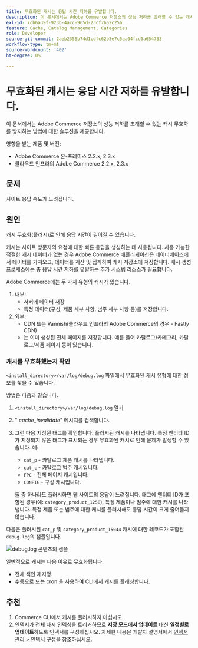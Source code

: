 ```yaml
---
title: 무효화된 캐시는 응답 시간 저하를 유발합니다.
description: 이 문서에서는 Adobe Commerce 저장소의 성능 저하를 초래할 수 있는 캐시 무효화를 방지하는 방법에 대한 솔루션을 제공합니다.
exl-id: 7cb6a39f-923b-4acc-965d-23cf7b52c25a
feature: Cache, Catalog Management, Categories
role: Developer
source-git-commit: 2aeb2355b74d1cdfc62b5e7c5aa04fcd0a654733
workflow-type: tm+mt
source-wordcount: '402'
ht-degree: 0%

---
```


# 무효화된 캐시는 응답 시간 저하를 유발합니다.

이 문서에서는 Adobe Commerce 저장소의 성능 저하를 초래할 수 있는 캐시 무효화를 방지하는 방법에 대한 솔루션을 제공합니다.

영향을 받는 제품 및 버전:

* Adobe Commerce 온-프레미스 2.2.x, 2.3.x
* 클라우드 인프라의 Adobe Commerce 2.2.x, 2.3.x

## 문제

사이트 응답 속도가 느려집니다.

## 원인

캐시 무효화(플러시)로 인해 응답 시간이 길어질 수 있습니다.

캐시는 사이트 방문자의 요청에 대한 빠른 응답을 생성하는 데 사용됩니다. 사용 가능한 적절한 캐시 데이터가 없는 경우 Adobe Commerce 애플리케이션은 데이터베이스에서 데이터를 가져오고, 데이터를 계산 및 집계하여 캐시 저장소에 저장합니다. 캐시 생성 프로세스에는 총 응답 시간 저하를 유발하는 추가 시스템 리소스가 필요합니다.

Adobe Commerce에는 두 가지 유형의 캐시가 있습니다.

1. 내부:
   * 서버에 데이터 저장
   * 특정 데이터(구성, 제품 세부 사항, 범주 세부 사항 등)를 저장합니다.
1. 외부:
   * CDN 또는 Vannish(클라우드 인프라의 Adobe Commerce의 경우 - Fastly CDN)
   * 는 이미 생성된 전체 페이지를 저장합니다. 예를 들어 카탈로그/카테고리, 카탈로그/제품 페이지 등이 있습니다.

### 캐시를 무효화했는지 확인

`<install_directory>/var/log/debug.log` 파일에서 무효화된 캐시 유형에 대한 정보를 찾을 수 있습니다.

방법은 다음과 같습니다.

1. `<install_directory>/var/log/debug.log` 열기
1. &quot; *cache\_invalidate*&quot; 메시지를 검색합니다.
1. 그런 다음 지정된 태그를 확인합니다. 플러시된 캐시를 나타냅니다. 특정 엔티티 ID가 지정되지 않은 태그가 표시되는 경우 무효화된 캐시로 인해 문제가 발생할 수 있습니다. 예:
   * `cat_p` - 카탈로그 제품 캐시를 나타냅니다.
   * `cat_c` - 카탈로그 범주 캐시입니다.
   * `FPC` - 전체 페이지 캐시입니다.
   * `CONFIG` - 구성 캐시입니다.

   둘 중 하나라도 플러시하면 웹 사이트의 응답이 느려집니다. 태그에 엔터티 ID가 포함된 경우(예: `category_product_1258`), 특정 제품이나 범주에 대한 캐시를 나타냅니다. 특정 제품 또는 범주에 대한 캐시를 플러시해도 응답 시간이 크게 줄어들지 않습니다.

다음은 플러시된 `cat_p` 및 `category_product_15044` 캐시에 대한 레코드가 포함된 `debug.log`의 샘플입니다.

![debug.log 콘텐츠의 샘플](assets/debug_log_sample.png)

일반적으로 캐시는 다음 이유로 무효화됩니다.

* 전체 색인 재지정.
* 수동으로 또는 cron 을 사용하여 CLI에서 캐시를 플래싱합니다.

## 추천

1. Commerce CLI에서 캐시를 플러시하지 마십시오.
1. 인덱서가 전체 다시 인덱싱을 트리거하므로 **저장 모드에서 업데이트** 대신 **일정별로 업데이트**&#x200B;하도록 인덱서를 구성하십시오. 자세한 내용은 개발자 설명서에서 [인덱서 관리 > 인덱서 구성](https://experienceleague.adobe.com/ko/docs/commerce-operations/configuration-guide/cli/manage-indexers#configure-indexers)을 참조하십시오.
